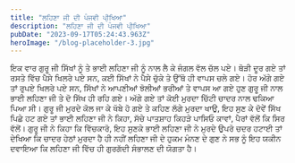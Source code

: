 ```yaml
---
title: "ਲਹਿਣਾ ਜੀ ਦੀ ਪੰਜਵੀ ਪੀ੍ਖਿਆ"
description: "ਲਹਿਣਾ ਜੀ ਦੀ ਪੰਜਵੀ ਪੀ੍ਖਿਆ"
pubDate: "2023-09-17T05:24:43.963Z"
heroImage: "/blog-placeholder-3.jpg"
---
```


ਇਕ ਵਾਰ ਗੁਰੂ ਜੀ ਸਿੱਖਾਂ ਨੂੰ ਤੇ ਭਾਈ ਲਹਿਣਾ ਜੀ ਨੂੰ ਨਾਲ ਲੈ ਕੇ ਜੰਗਲ ਵੱਲ ਚੱਲ ਪਏ। ਥੋੜੀ ਦੂਰ ਗਏ ਤਾਂ ਰਸਤੇ ਵਿੱਚ ਪੈਸੇ ਖਿਲਰੇ ਪਏ ਸਨ, ਕਈ ਸਿੱਖਾਂ ਨੇ ਪੈਸੇ ਚੁੱਕੇ ਤੇ ਉੱਥੋ ਹੀ ਵਾਪਸ ਚਲੇ ਗਏ। ਹੋਰ ਅੱਗੇ ਗਏ ਤਾਂ ਰੁਪਏ ਖਿਲਰੇ ਪਏ ਸਨ, ਸਿੱਖਾਂ ਨੇ ਆਪਣੀਆਂ ਝੋਲੀਆਂ ਭਰੀਆਂ ਤੇ ਵਾਪਸ ਆ ਗਏ
ਹੁਣ ਗੁਰੂ ਜੀ ਨਾਲ ਭਾਈ ਲਹਿਣਾ ਜੀ ਤੇ ਦੋ ਸਿੱਖ ਹੀ ਰਹਿ ਗਏ। ਅੱਗੇ ਗਏ ਤਾਂ ਕੋਈ ਮੁਰਦਾ ਚਿੱਟੀ ਚਾਦਰ ਨਾਲ ਢਕਿਆ ਪਿਆ ਸੀ। ਗੁਰੂ ਜੀ ਮੁਰਦੇ ਕੋਲ ਜਾ ਕੇ ਖੱਬੇ ਹੋ ਗਏ ਤੇ ਕਹਿਣ ਲੱਗੇ ਮੁਰਦਾ ਖਾਉ, ਇਹ 
ਸੁਣ ਕੇ ਦੋਵੇਂ ਸਿੱਖ ਪਿਛੇ ਹਟ ਗਏ ਤਾਂ ਭਾਈ ਲਹਿਣਾ ਜੀ ਨੇ ਕਿਹਾ, ਸੱਚੇ ਪਾਤਸ਼ਾਹ ਕਿਹੜੇ ਪਾਸਿਓ ਕਾਵਾਂ, ਪੈਰਾਂ ਵੱਲੋਂ ਕਿ ਸਿਰ ਵੱਲੋਂ। 
ਗੁਰੂ ਜੀ ਨੇ ਕਿਹਾ ਕਿ ਵਿੱਚਕਾਰੋ, ਇਹ ਸੁਣਕੇ ਭਾਈ ਲਹਿਣਾ ਜੀ ਨੇ ਮੁਰਦੇ ਉਪਰੋ ਚਦਰ ਹਟਾਈ ਤਾਂ ਦੇਖਿਆ ਕਿ ਚਾਦਰ ਹੇਠਾਂ ਮੁਰਦਾ ਹੈ ਹੀ ਨਹੀਂ
ਲਹਿਣਾ ਜੀ ਦੇ ਹੁਕਮ ਮੰਨਣ ਦੇ ਗੁਣ ਨੇ ਸਭ ਨੂੰ ਇਹ ਯਕੀਨ ਦਵਾਇਆ ਕਿ ਲਹਿਣਾ ਜੀ ਵਿੱਚ ਹੀ ਗੁਰਗੱਦੀ ਸੰਭਾਲਣ ਦੀ ਯੋਗਤਾ ਹੈ।

